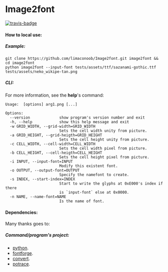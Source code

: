 # Image2font

[![travis-badge][]][travis]

[travis-badge]: https://travis-ci.org/limaconoob/Image2font.svg?branch=master&style=flat-square
[travis]: https://travis-ci.org/limaconoob/Image2font

#### How to local use:
##### Example:
```shell
git clone https://github.com/limaconoob/Image2font.git image2font && cd image2font
python image2font --input-font tests/assets/ttf/sazanami-gothic.ttf tests/assets/neko_wikipe-tan.png
```

##### CLI:
For more information, see the **help**'s command:
```text
Usage:  [options] arg1.png [...]

Options:
  --version             show program's version number and exit
  -h, --help            show this help message and exit
  -w GRID_WIDTH, --grid-width=GRID_WIDTH
                        Sets the cell width unity from picture.
  -a GRID_HEIGHT, --grid-heigth=GRID_HEIGHT
                        Sets the cell height unity from picture.
  -c CELL_WIDTH, --cell-width=CELL_WIDTH
                        Sets the cell width pixel from picture.
  -b CELL_HEIGHT, --cell-heigth=CELL_HEIGHT
                        Sets the cell height pixel from picture.
  -i INPUT, --input-font=INPUT
                        Modify this existent font.
  -o OUTPUT, --output-font=OUTPUT
                        Specify the namefont to create.
  -s INDEX, --start-index=INDEX
                        Start to write the glyphs at 0xE000's index if there
                        is `input-font` else at 0x0000.
  -n NAME, --name-font=NAME
                        Is the name of font.
```

#### Dependencies:
Many thanks goes to:

##### **Command/program**'s project:
* [python](https://www.python.org/ftp/python).
* [fontforge](https://github.com/fontforge/fontforge).
* [convert](https://github.com/ImageMagick/ImageMagick).
* [potrace](http://potrace.sourceforge.net).
